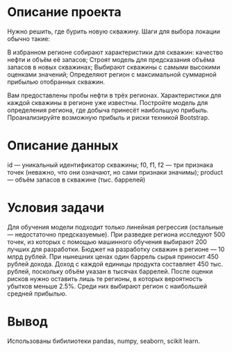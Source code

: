 # Описание проекта
Нужно решить, где бурить новую скважину. 
Шаги для выбора локации обычно такие:

В избранном регионе собирают характеристики для скважин: качество нефти и объём её запасов;
Строят модель для предсказания объёма запасов в новых скважинах;
Выбирают скважины с самыми высокими оценками значений;
Определяют регион с максимальной суммарной прибылью отобранных скважин.

Вам предоставлены пробы нефти в трёх регионах. Характеристики для каждой скважины в регионе уже известны. Постройте модель для определения региона, где добыча принесёт наибольшую прибыль. Проанализируйте возможную прибыль и риски техникой Bootstrap.

# Описание данных

  id — уникальный идентификатор скважины;
  f0, f1, f2 — три признака точек (неважно, что они означают, но сами признаки значимы);
  product — объём запасов в скважине (тыс. баррелей)

# Условия задачи

  Для обучения модели подходит только линейная регрессия (остальные — недостаточно предсказуемые).
  При разведке региона исследуют 500 точек, из которых с помощью машинного обучения выбирают 200 лучших для разработки.
  Бюджет на разработку скважин в регионе — 10 млрд рублей.
  При нынешних ценах один баррель сырья приносит 450 рублей дохода. Доход с каждой единицы продукта составляет 450 тыс. рублей, поскольку объём указан в тысячах баррелей.
  После оценки рисков нужно оставить лишь те регионы, в которых вероятность убытков меньше 2.5%. Среди них выбирают регион с наибольшей средней прибылью.

# Вывод
Использованы бибилиотеки pandas, numpy, seaborn, scikit learn.
